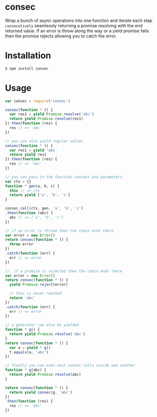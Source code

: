 # consec
Wrap a bunch of async operations into one function and iterate each step `consecutively` seamlessly returning
a promise resolving with the end returned value. If an error is throw along the way or a yield promise
fails then the promise rejects allowing you to catch the error.

# Installation
```bash
$ npm install consec
```

# Usage
```javascript
var consec = require('consec')

consec(function * () {
  var res1 = yield Promise.resolve('abc')
  return yield Promise.resolve(res1)
}).then(function (res) {
  res // => 'abc'
})

// you can also yield regular values
consec(function * () {
  var res1 = yield 'abc'
  return yield res1
}).then(function (res) {
  res // => 'abc'
})

// you can pass in the function context and parameters
var ctx = {}
function * gen(a, b, c) {
  this // => ctx
  return yield ['a', 'b', 'c']
}

consec.call(ctx, gen, 'a', 'b', 'c')
.then(function (abc) {
  abc // => ['a', 'b', 'c']
})

// if an error is throwm then the chain ends there
var error = new Error()
return consec(function * () {
  throw error
})
.catch(function (err) {
  err // => error
})

//  if a promise is rejected then the chain ends there
var error = new Error()
return consec(function * () {
  yield Promise.reject(error)

  // this is never reached
  return 'abc'
})
.catch(function (err) {
  err // => error
})
  
// a generator can also be yielded
function * g() {
  return yield Promise.resolve('abc')
}
return consec(function * () {
  var a = yield * g()
  t.equals(a, 'abc')
})

// finally you can even nest consec calls inside one another
function * g(abc) {
  return yield Promise.resolve(abc)
}

return consec(function * () {
  return yield consec(g, 'abc')
})
.then(function (res) {
  res // => 'abc'
})
```
